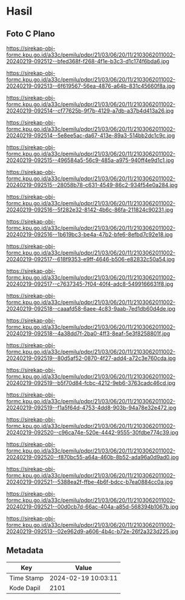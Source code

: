 # Hasil

## Foto C Plano

https://sirekap-obj-formc.kpu.go.id/a33c/pemilu/pdpr/21/03/06/20/11/2103062011002-20240219-092512--bfed368f-f268-4f1e-b3c3-d1c174f6bda6.jpg

https://sirekap-obj-formc.kpu.go.id/a33c/pemilu/pdpr/21/03/06/20/11/2103062011002-20240219-092513--6f619567-56ea-4876-a64b-831c45660f8a.jpg

https://sirekap-obj-formc.kpu.go.id/a33c/pemilu/pdpr/21/03/06/20/11/2103062011002-20240219-092514--cf77625b-9f7b-4129-a7db-a37b4d413a26.jpg

https://sirekap-obj-formc.kpu.go.id/a33c/pemilu/pdpr/21/03/06/20/11/2103062011002-20240219-092514--5e8ee5ac-da67-413e-89a3-514bb2dc1c9c.jpg

https://sirekap-obj-formc.kpu.go.id/a33c/pemilu/pdpr/21/03/06/20/11/2103062011002-20240219-092515--496584a5-56c9-485a-a975-940ff4e9d1c1.jpg

https://sirekap-obj-formc.kpu.go.id/a33c/pemilu/pdpr/21/03/06/20/11/2103062011002-20240219-092515--28058b78-c631-4549-86c2-934f54e0a284.jpg

https://sirekap-obj-formc.kpu.go.id/a33c/pemilu/pdpr/21/03/06/20/11/2103062011002-20240219-092516--5f282e32-8142-4b6c-86fa-211824c90231.jpg

https://sirekap-obj-formc.kpu.go.id/a33c/pemilu/pdpr/21/03/06/20/11/2103062011002-20240219-092516--1b619bc3-be4a-47b2-bfe6-8efbd7c92e18.jpg

https://sirekap-obj-formc.kpu.go.id/a33c/pemilu/pdpr/21/03/06/20/11/2103062011002-20240219-092517--618f9353-e9ff-4646-b506-e82832c50a54.jpg

https://sirekap-obj-formc.kpu.go.id/a33c/pemilu/pdpr/21/03/06/20/11/2103062011002-20240219-092517--c7637345-7f04-40f4-adc8-5499166631f8.jpg

https://sirekap-obj-formc.kpu.go.id/a33c/pemilu/pdpr/21/03/06/20/11/2103062011002-20240219-092518--caaafd58-6aee-4c83-9aab-7ed1db60d4de.jpg

https://sirekap-obj-formc.kpu.go.id/a33c/pemilu/pdpr/21/03/06/20/11/2103062011002-20240219-092518--4a38dd7f-2ba0-4ff3-8eaf-5e3f8258801f.jpg

https://sirekap-obj-formc.kpu.go.id/a33c/pemilu/pdpr/21/03/06/20/11/2103062011002-20240219-092519--80d5af52-0870-4f27-add4-a72c3e760cda.jpg

https://sirekap-obj-formc.kpu.go.id/a33c/pemilu/pdpr/21/03/06/20/11/2103062011002-20240219-092519--b5f70d84-fcbc-4212-9eb6-3763cadc46cd.jpg

https://sirekap-obj-formc.kpu.go.id/a33c/pemilu/pdpr/21/03/06/20/11/2103062011002-20240219-092519--f1a5f64d-4753-4dd8-903b-94a78e32e472.jpg

https://sirekap-obj-formc.kpu.go.id/a33c/pemilu/pdpr/21/03/06/20/11/2103062011002-20240219-092520--c96ca74e-520e-4442-9555-30fdbe774c39.jpg

https://sirekap-obj-formc.kpu.go.id/a33c/pemilu/pdpr/21/03/06/20/11/2103062011002-20240219-092520--f870bc55-a64a-460b-8b52-ada96a0d9ad0.jpg

https://sirekap-obj-formc.kpu.go.id/a33c/pemilu/pdpr/21/03/06/20/11/2103062011002-20240219-092521--5388ea2f-ffbe-4b6f-bdcc-b7ea0884cc0a.jpg

https://sirekap-obj-formc.kpu.go.id/a33c/pemilu/pdpr/21/03/06/20/11/2103062011002-20240219-092521--00d0cb7d-66ac-404a-a85d-568394b1067b.jpg

https://sirekap-obj-formc.kpu.go.id/a33c/pemilu/pdpr/21/03/06/20/11/2103062011002-20240219-092513--02e962d9-a606-4b4c-b72e-26f2a323d225.jpg


## Metadata

| Key        | Value               |
| ---------- | ------------------- |
| Time Stamp | 2024-02-19 10:03:11 |
| Kode Dapil | 2101                |



